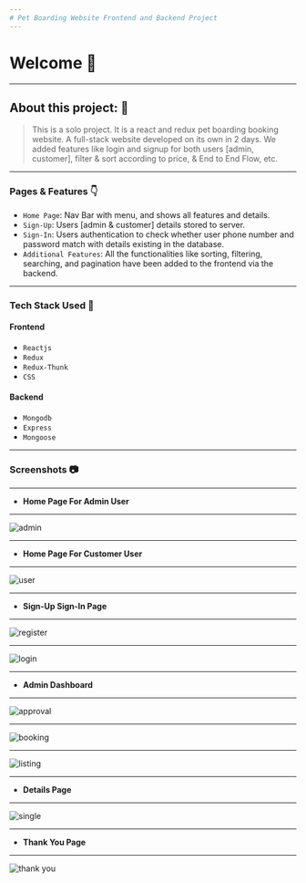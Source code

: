 ```yaml
---
# Pet Boarding Website Frontend and Backend Project
---
```


# Welcome 👋

---

## About this project: 🙌
> This is a solo project. It is a react and redux pet boarding booking website. A full-stack website developed on its own in 2 days. We added features like login and signup for both users [admin, customer], filter &amp; sort according to price, &amp; End to End Flow, etc.

---

### Pages & Features 👇

- `Home Page`: Nav Bar with menu, and shows all features and details.
- `Sign-Up`: Users [admin & customer] details stored to server.
- `Sign-In`: Users authentication to check whether user phone number and password match with details existing in the database.
- `Additional Features`: All the functionalities like sorting, filtering, searching, and pagination have been added to the frontend via the backend.

----

### Tech Stack Used 🔧
#### Frontend
- `Reactjs`
- `Redux`
- `Redux-Thunk`
- `CSS`
#### Backend
- `Mongodb`
- `Express`
- `Mongoose`

---

### Screenshots :camera:

---

- **Home Page For Admin User**
---
![admin](https://user-images.githubusercontent.com/93374756/167250618-a58b248b-0fdf-4b6b-aa23-8197845e2798.png)


---
- **Home Page For Customer User**
---
 ![user](https://user-images.githubusercontent.com/93374756/167250624-5095f8ed-c339-4f0f-a4a8-764317f092ad.png)


---
- **Sign-Up Sign-In Page**
---
![register](https://user-images.githubusercontent.com/93374756/165639435-6b19d3a2-8be7-4d2c-9568-f19b4032c13e.png)

---

![login](https://user-images.githubusercontent.com/93374756/165639479-e9b59a74-bee8-4701-86dd-d66270cc97fb.png)


---

- **Admin Dashboard**
---
![approval](https://user-images.githubusercontent.com/93374756/165639746-44406ccd-4215-4758-a40a-08a6bcb68334.png)


---
![booking](https://user-images.githubusercontent.com/93374756/165639888-89a76bb4-fec9-4c55-8c25-6bc65ee30976.png)

---

![listing](https://user-images.githubusercontent.com/93374756/165639951-8c190b38-7b35-46f3-acbb-46da87ab73eb.png)


---

- **Details Page**
---

![single](https://user-images.githubusercontent.com/93374756/165642646-899fe43c-3ba8-47d7-b7e6-f226ecf98213.png)



---
- **Thank You Page**
---

![thank you](https://user-images.githubusercontent.com/93374756/165640317-5b3e8818-b0f6-403e-9eaa-860f09c784ca.png)


